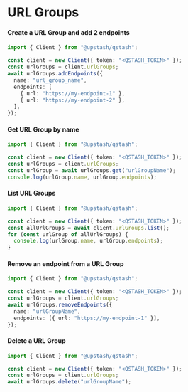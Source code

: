 # URL Groups

#### Create a URL Group and add 2 endpoints

```typescript  theme={"system"}
import { Client } from "@upstash/qstash";

const client = new Client({ token: "<QSTASH_TOKEN>" });
const urlGroups = client.urlGroups;
await urlGroups.addEndpoints({
  name: "url_group_name",
  endpoints: [
    { url: "https://my-endpoint-1" },
    { url: "https://my-endpoint-2" },
  ],
});
```

#### Get URL Group by name

```typescript  theme={"system"}
import { Client } from "@upstash/qstash";

const client = new Client({ token: "<QSTASH_TOKEN>" });
const urlGroups = client.urlGroups;
const urlGroup = await urlGroups.get("urlGroupName");
console.log(urlGroup.name, urlGroup.endpoints);
```

#### List URL Groups

```typescript  theme={"system"}
import { Client } from "@upstash/qstash";

const client = new Client({ token: "<QSTASH_TOKEN>" });
const allUrlGroups = await client.urlGroups.list();
for (const urlGroup of allUrlGroups) {
  console.log(urlGroup.name, urlGroup.endpoints);
}
```

#### Remove an endpoint from a URL Group

```typescript  theme={"system"}
import { Client } from "@upstash/qstash";

const client = new Client({ token: "<QSTASH_TOKEN>" });
const urlGroups = client.urlGroups;
await urlGroups.removeEndpoints({
  name: "urlGroupName",
  endpoints: [{ url: "https://my-endpoint-1" }],
});
```

#### Delete a URL Group

```typescript  theme={"system"}
import { Client } from "@upstash/qstash";

const client = new Client({ token: "<QSTASH_TOKEN>" });
const urlGroups = client.urlGroups;
await urlGroups.delete("urlGroupName");
```
